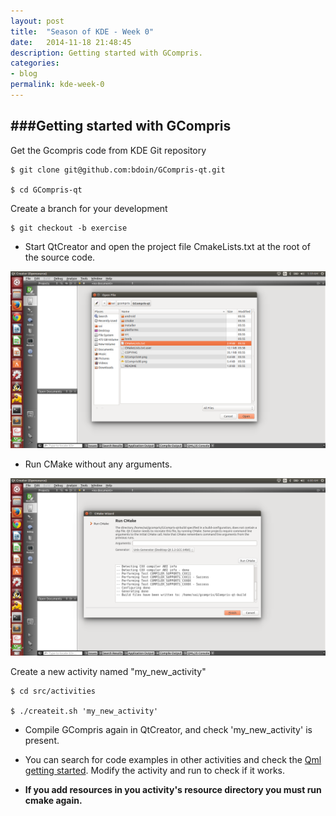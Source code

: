 ```yaml
---
layout: post
title:  "Season of KDE - Week 0"
date:   2014-11-18 21:48:45
description: Getting started with GCompris.
categories:
- blog
permalink: kde-week-0
---
```


###Getting started with GCompris 
----------------------------------


Get the Gcompris code from KDE Git repository

	$ git clone git@github.com:bdoin/GCompris-qt.git

	$ cd GCompris-qt

Create a branch for your development
	
	$ git checkout -b exercise


- Start QtCreator and open the project file CmakeLists.txt at the root of the source code.

![Alt text](/images/pic1.png)

- Run CMake without any arguments.

![Alt text](/images/3.png)

Create a new activity named "my_new_activity"

	$ cd src/activities

	$ ./createit.sh 'my_new_activity'

- Compile GCompris again in QtCreator, and check 'my_new_activity' is present.

- You can search for code examples in other activities and check the [Qml getting started](http://qt-project.org/doc/qt-5/gettingstartedqml.html). Modify the activity and run to check if it works.


- **If you add resources in you activity's resource directory you must run cmake again.**

























<!-- This shoudln't come . -->

<!-- 
[Jekyll][jekyll] is a static site generator, an open-source tool for creating simple yet powerful websites of all shapes and sizes. Here is a little quote from the official website:

> It takes a template directory containing raw text files in various formats, runs it through [Markdown][markdown] (or [Textile][textile]) and Liquid converters, and spits out a complete, ready-to-publish static website suitable for serving with your favorite web server. Jekyll also happens to be the engine behind [GitHub Pages][github-pages], which means you can use Jekyll to host your project’s page, blog, or website from GitHub’s servers for free.
> - jekyllrb.com

Check out the [Jekyll docs][jekyll] for more info on how to get the most out of Jekyll. File all bugs/feature requests at [Jekyll's GitHub repo][jekyll-gh].

[jekyll-gh]: https://github.com/mojombo/jekyll
[jekyll]:    http://jekyllrb.com
[markdown]: http://daringfireball.net/projects/markdown/
[textile]: http://redcloth.org/textile
[github-pages]: http://pages.github.com/
 -->